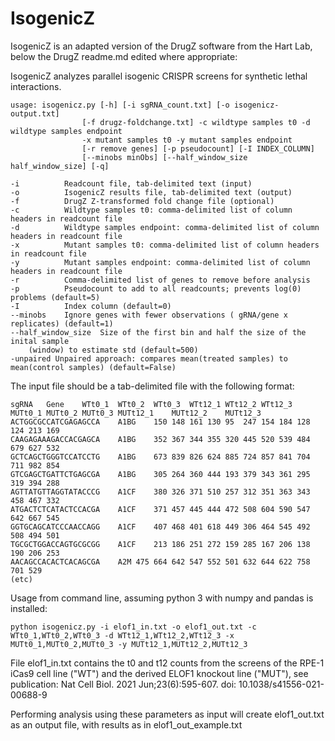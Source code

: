 # IsogenicZ
IsogenicZ is an adapted version of the DrugZ software from the Hart Lab, below the DrugZ readme.md edited where appropriate: 
  
IsogenicZ analyzes parallel isogenic CRISPR screens for synthetic lethal interactions.  

```
usage: isogenicz.py [-h] [-i sgRNA_count.txt] [-o isogenicz-output.txt]  
                [-f drugz-foldchange.txt] -c wildtype samples t0 -d wildtype samples endpoint
                -x mutant samples t0 -y mutant samples endpoint
                [-r remove genes] [-p pseudocount] [-I INDEX_COLUMN]  
                [--minobs minObs] [--half_window_size half_window_size] [-q]  
  
-i      	Readcount file, tab-delimited text (input)  
-o      	IsogenicZ results file, tab-delimited text (output)  
-f      	DrugZ Z-transformed fold change file (optional)  
-c      	Wildtype samples t0: comma-delimited list of column headers in readcount file
-d      	Wildtype samples endpoint: comma-delimited list of column headers in readcount file
-x      	Mutant samples t0: comma-delimited list of column headers in readcount file
-y      	Mutant samples endpoint: comma-delimited list of column headers in readcount file
-r      	Comma-delimited list of genes to remove before analysis  
-p      	Pseudocount to add to all readcounts; prevents log(0) problems (default=5) 
-I      	Index column (default=0)  
--minobs   	Ignore genes with fewer observations ( gRNA/gene x replicates) (default=1) 
--half_window_size  Size of the first bin and half the size of the inital sample
    (window) to estimate std (default=500) 
-unpaired Unpaired approach: compares mean(treated samples) to mean(control samples) (default=False)
```
  
The input file should be a tab-delimited file with the following format:

```
sgRNA	Gene	WTt0_1	WTt0_2	WTt0_3	WTt12_1	WTt12_2	WTt12_3	MUTt0_1	MUTt0_2	MUTt0_3	MUTt12_1	MUTt12_2	MUTt12_3
ACTGGCGCCATCGAGAGCCA	A1BG	150	148	161	130	95	247	154	184	128	124	213	169
CAAGAGAAAGACCACGAGCA	A1BG	352	367	344	355	320	445	520	539	484	679	627	532
GCTCAGCTGGGTCCATCCTG	A1BG	673	839	826	624	885	724	857	841	704	711	982	854
GTCGAGCTGATTCTGAGCGA	A1BG	305	264	360	444	193	379	343	361	295	319	394	288
AGTTATGTTAGGTATACCCG	A1CF	380	326	371	510	257	312	351	363	343	458	467	332
ATGACTCTCATACTCCACGA	A1CF	371	457	445	444	472	508	604	590	547	642	667	545
GGTGCAGCATCCCAACCAGG	A1CF	407	468	401	618	449	306	464	545	492	508	494	501
TGCGCTGGACCAGTGCGCGG	A1CF	213	186	251	272	159	285	167	206	138	190	206	253
AACAGCCACACTCACAGCGA	A2M	475	664	642	547	552	501	632	644	622	758	701	529
(etc)
```
Usage from command line, assuming python 3 with numpy and pandas is installed:
```
python isogenicz.py -i elof1_in.txt -o elof1_out.txt -c WTt0_1,WTt0_2,WTt0_3 -d WTt12_1,WTt12_2,WTt12_3 -x MUTt0_1,MUTt0_2,MUTt0_3 -y MUTt12_1,MUTt12_2,MUTt12_3
```
File elof1_in.txt contains the t0 and t12 counts from the screens of the RPE-1 iCas9 cell line ("WT") and the derived ELOF1 knockout line ("MUT"), see publication: Nat Cell Biol. 2021 Jun;23(6):595-607. doi: 10.1038/s41556-021-00688-9

Performing analysis using these parameters as input will create elof1_out.txt as an output file, with results as in elof1_out_example.txt
```

